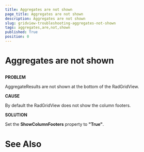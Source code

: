 ```yaml
---
title: Aggregates are not shown
page_title: Aggregates are not shown
description: Aggregates are not shown
slug: gridview-troubleshooting-aggregates-not-shown
tags: aggregates,are,not,shown
published: True
position: 0
---
```


# Aggregates are not shown



## 

__PROBLEM__

AggregateResults are not shown at the bottom of the RadGridView.



__CAUSE__

By default the RadGridView does not show the column footers. 



__SOLUTION__

Set the __ShowColumnFooters__ property to __"True"__.
        

# See Also
